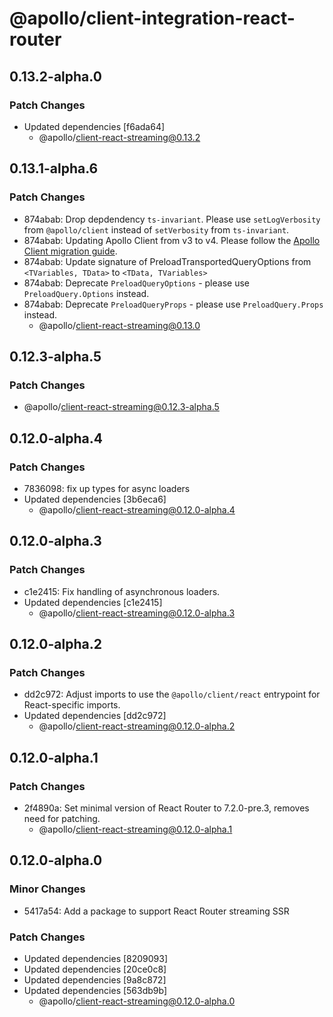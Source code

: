 # @apollo/client-integration-react-router

## 0.13.2-alpha.0

### Patch Changes

- Updated dependencies [f6ada64]
  - @apollo/client-react-streaming@0.13.2

## 0.13.1-alpha.6

### Patch Changes

- 874abab: Drop depdendency `ts-invariant`. Please use `setLogVerbosity` from `@apollo/client` instead of `setVerbosity` from `ts-invariant`.
- 874abab: Updating Apollo Client from v3 to v4. Please follow the [Apollo Client migration guide](https://www.apollographql.com/docs/react/migrating/apollo-client-4-migration).
- 874abab: Update signature of PreloadTransportedQueryOptions from `<TVariables, TData>` to `<TData, TVariables>`
- 874abab: Deprecate `PreloadQueryOptions` - please use `PreloadQuery.Options` instead.
- 874abab: Deprecate `PreloadQueryProps` - please use `PreloadQuery.Props` instead.
  - @apollo/client-react-streaming@0.13.0

## 0.12.3-alpha.5

### Patch Changes

- @apollo/client-react-streaming@0.12.3-alpha.5

## 0.12.0-alpha.4

### Patch Changes

- 7836098: fix up types for async loaders
- Updated dependencies [3b6eca6]
  - @apollo/client-react-streaming@0.12.0-alpha.4

## 0.12.0-alpha.3

### Patch Changes

- c1e2415: Fix handling of asynchronous loaders.
- Updated dependencies [c1e2415]
  - @apollo/client-react-streaming@0.12.0-alpha.3

## 0.12.0-alpha.2

### Patch Changes

- dd2c972: Adjust imports to use the `@apollo/client/react` entrypoint for React-specific imports.
- Updated dependencies [dd2c972]
  - @apollo/client-react-streaming@0.12.0-alpha.2

## 0.12.0-alpha.1

### Patch Changes

- 2f4890a: Set minimal version of React Router to 7.2.0-pre.3, removes need for patching.
  - @apollo/client-react-streaming@0.12.0-alpha.1

## 0.12.0-alpha.0

### Minor Changes

- 5417a54: Add a package to support React Router streaming SSR

### Patch Changes

- Updated dependencies [8209093]
- Updated dependencies [20ce0c8]
- Updated dependencies [9a8c872]
- Updated dependencies [563db9b]
  - @apollo/client-react-streaming@0.12.0-alpha.0
